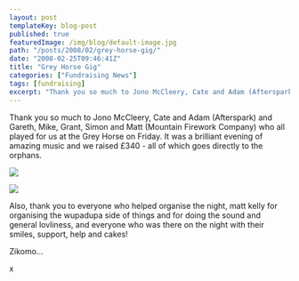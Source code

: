 ```yaml
---
layout: post
templateKey: blog-post
published: true
featuredImage: /img/blog/default-image.jpg
path: "/posts/2008/02/grey-horse-gig/"
date: "2008-02-25T09:46:41Z"
title: "Grey Horse Gig"
categories: ["Fundraising News"]
tags: [fundraising]
excerpt: "Thank you so much to Jono McCleery, Cate and Adam (Afterspark) and Gareth, Mike, Grant, Simon and M..."
---
```


Thank you so much to Jono McCleery, Cate and Adam (Afterspark) and Gareth, Mike, Grant, Simon and Matt (Mountain Firework Company) who all played for us at the Grey Horse on Friday. It was a brilliant evening of amazing music and we raised £340 - all of which goes directly to the orphans.

![](https://www.landirani.org/image_library/news/thumb-200x200/49945fe14b04drimg0008.jpg)

![](https://www.landirani.org/image_library/news/thumb-200x200/49945fd6db8f2rimg0007.jpg)

Also, thank you to everyone who helped organise the night, matt kelly for organising the wupadupa side of things and for doing the sound and general lovliness, and everyone who was there on the night with their smiles, support, help and cakes!

Zikomo...

x